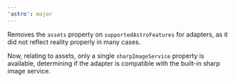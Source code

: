 ```yaml
---
'astro': major
---
```


Removes the `assets` property on `supportedAstroFeatures` for adapters, as it did not reflect reality properly in many cases.

Now, relating to assets, only a single `sharpImageService` property is available, determining if the adapter is compatible with the built-in sharp image service.
